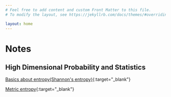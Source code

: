 ```yaml
---
# Feel free to add content and custom Front Matter to this file.
# To modify the layout, see https://jekyllrb.com/docs/themes/#overriding-theme-defaults

layout: home
---
```

# Notes

## High Dimensional Probability and Statistics
[Basics about entropy(Shannon's entropy)](/HDS%20Notes/Basics_about_Entropy.pdf){:target="_blank"}

[Metric entropy](/HDS%20Notes/Metric%20Entropy.pdf){:target="_blank"}


